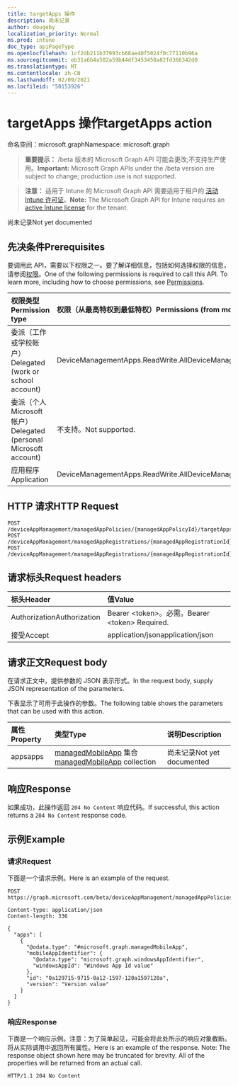 ```yaml
---
title: targetApps 操作
description: 尚未记录
author: dougeby
localization_priority: Normal
ms.prod: intune
doc_type: apiPageType
ms.openlocfilehash: 1cf2db211b37993cb68ae40f5024f0c77110b96a
ms.sourcegitcommit: eb31a6b4a582a59b44df3453450a82fd366342d0
ms.translationtype: MT
ms.contentlocale: zh-CN
ms.lasthandoff: 02/09/2021
ms.locfileid: "50153926"
---
```

# <a name="targetapps-action"></a><span data-ttu-id="6cb71-103">targetApps 操作</span><span class="sxs-lookup"><span data-stu-id="6cb71-103">targetApps action</span></span>

<span data-ttu-id="6cb71-104">命名空间：microsoft.graph</span><span class="sxs-lookup"><span data-stu-id="6cb71-104">Namespace: microsoft.graph</span></span>

> <span data-ttu-id="6cb71-105">**重要提示：** /beta 版本的 Microsoft Graph API 可能会更改;不支持生产使用。</span><span class="sxs-lookup"><span data-stu-id="6cb71-105">**Important:** Microsoft Graph APIs under the /beta version are subject to change; production use is not supported.</span></span>

> <span data-ttu-id="6cb71-106">**注意：** 适用于 Intune 的 Microsoft Graph API 需要适用于租户的 [活动 Intune 许可证](https://go.microsoft.com/fwlink/?linkid=839381)。</span><span class="sxs-lookup"><span data-stu-id="6cb71-106">**Note:** The Microsoft Graph API for Intune requires an [active Intune license](https://go.microsoft.com/fwlink/?linkid=839381) for the tenant.</span></span>

<span data-ttu-id="6cb71-107">尚未记录</span><span class="sxs-lookup"><span data-stu-id="6cb71-107">Not yet documented</span></span>

## <a name="prerequisites"></a><span data-ttu-id="6cb71-108">先决条件</span><span class="sxs-lookup"><span data-stu-id="6cb71-108">Prerequisites</span></span>
<span data-ttu-id="6cb71-p101">要调用此 API，需要以下权限之一。要了解详细信息，包括如何选择权限的信息，请参阅[权限](/graph/permissions-reference)。</span><span class="sxs-lookup"><span data-stu-id="6cb71-p101">One of the following permissions is required to call this API. To learn more, including how to choose permissions, see [Permissions](/graph/permissions-reference).</span></span>

|<span data-ttu-id="6cb71-111">权限类型</span><span class="sxs-lookup"><span data-stu-id="6cb71-111">Permission type</span></span>|<span data-ttu-id="6cb71-112">权限（从最高特权到最低特权）</span><span class="sxs-lookup"><span data-stu-id="6cb71-112">Permissions (from most to least privileged)</span></span>|
|:---|:---|
|<span data-ttu-id="6cb71-113">委派（工作或学校帐户）</span><span class="sxs-lookup"><span data-stu-id="6cb71-113">Delegated (work or school account)</span></span>|<span data-ttu-id="6cb71-114">DeviceManagementApps.ReadWrite.All</span><span class="sxs-lookup"><span data-stu-id="6cb71-114">DeviceManagementApps.ReadWrite.All</span></span>|
|<span data-ttu-id="6cb71-115">委派（个人 Microsoft 帐户）</span><span class="sxs-lookup"><span data-stu-id="6cb71-115">Delegated (personal Microsoft account)</span></span>|<span data-ttu-id="6cb71-116">不支持。</span><span class="sxs-lookup"><span data-stu-id="6cb71-116">Not supported.</span></span>|
|<span data-ttu-id="6cb71-117">应用程序</span><span class="sxs-lookup"><span data-stu-id="6cb71-117">Application</span></span>|<span data-ttu-id="6cb71-118">DeviceManagementApps.ReadWrite.All</span><span class="sxs-lookup"><span data-stu-id="6cb71-118">DeviceManagementApps.ReadWrite.All</span></span>|

## <a name="http-request"></a><span data-ttu-id="6cb71-119">HTTP 请求</span><span class="sxs-lookup"><span data-stu-id="6cb71-119">HTTP Request</span></span>
<!-- {
  "blockType": "ignored"
}
-->
``` http
POST /deviceAppManagement/managedAppPolicies/{managedAppPolicyId}/targetApps
POST /deviceAppManagement/managedAppRegistrations/{managedAppRegistrationId}/appliedPolicies/{managedAppPolicyId}/targetApps
POST /deviceAppManagement/managedAppRegistrations/{managedAppRegistrationId}/intendedPolicies/{managedAppPolicyId}/targetApps
```

## <a name="request-headers"></a><span data-ttu-id="6cb71-120">请求标头</span><span class="sxs-lookup"><span data-stu-id="6cb71-120">Request headers</span></span>
|<span data-ttu-id="6cb71-121">标头</span><span class="sxs-lookup"><span data-stu-id="6cb71-121">Header</span></span>|<span data-ttu-id="6cb71-122">值</span><span class="sxs-lookup"><span data-stu-id="6cb71-122">Value</span></span>|
|:---|:---|
|<span data-ttu-id="6cb71-123">Authorization</span><span class="sxs-lookup"><span data-stu-id="6cb71-123">Authorization</span></span>|<span data-ttu-id="6cb71-124">Bearer &lt;token&gt;。必需。</span><span class="sxs-lookup"><span data-stu-id="6cb71-124">Bearer &lt;token&gt; Required.</span></span>|
|<span data-ttu-id="6cb71-125">接受</span><span class="sxs-lookup"><span data-stu-id="6cb71-125">Accept</span></span>|<span data-ttu-id="6cb71-126">application/json</span><span class="sxs-lookup"><span data-stu-id="6cb71-126">application/json</span></span>|

## <a name="request-body"></a><span data-ttu-id="6cb71-127">请求正文</span><span class="sxs-lookup"><span data-stu-id="6cb71-127">Request body</span></span>
<span data-ttu-id="6cb71-128">在请求正文中，提供参数的 JSON 表示形式。</span><span class="sxs-lookup"><span data-stu-id="6cb71-128">In the request body, supply JSON representation of the parameters.</span></span>

<span data-ttu-id="6cb71-129">下表显示了可用于此操作的参数。</span><span class="sxs-lookup"><span data-stu-id="6cb71-129">The following table shows the parameters that can be used with this action.</span></span>

|<span data-ttu-id="6cb71-130">属性</span><span class="sxs-lookup"><span data-stu-id="6cb71-130">Property</span></span>|<span data-ttu-id="6cb71-131">类型</span><span class="sxs-lookup"><span data-stu-id="6cb71-131">Type</span></span>|<span data-ttu-id="6cb71-132">说明</span><span class="sxs-lookup"><span data-stu-id="6cb71-132">Description</span></span>|
|:---|:---|:---|
|<span data-ttu-id="6cb71-133">apps</span><span class="sxs-lookup"><span data-stu-id="6cb71-133">apps</span></span>|<span data-ttu-id="6cb71-134">[managedMobileApp](../resources/intune-mam-managedmobileapp.md) 集合</span><span class="sxs-lookup"><span data-stu-id="6cb71-134">[managedMobileApp](../resources/intune-mam-managedmobileapp.md) collection</span></span>|<span data-ttu-id="6cb71-135">尚未记录</span><span class="sxs-lookup"><span data-stu-id="6cb71-135">Not yet documented</span></span>|



## <a name="response"></a><span data-ttu-id="6cb71-136">响应</span><span class="sxs-lookup"><span data-stu-id="6cb71-136">Response</span></span>
<span data-ttu-id="6cb71-137">如果成功，此操作返回 `204 No Content` 响应代码。</span><span class="sxs-lookup"><span data-stu-id="6cb71-137">If successful, this action returns a `204 No Content` response code.</span></span>

## <a name="example"></a><span data-ttu-id="6cb71-138">示例</span><span class="sxs-lookup"><span data-stu-id="6cb71-138">Example</span></span>

### <a name="request"></a><span data-ttu-id="6cb71-139">请求</span><span class="sxs-lookup"><span data-stu-id="6cb71-139">Request</span></span>
<span data-ttu-id="6cb71-140">下面是一个请求示例。</span><span class="sxs-lookup"><span data-stu-id="6cb71-140">Here is an example of the request.</span></span>
``` http
POST https://graph.microsoft.com/beta/deviceAppManagement/managedAppPolicies/{managedAppPolicyId}/targetApps

Content-type: application/json
Content-length: 336

{
  "apps": [
    {
      "@odata.type": "#microsoft.graph.managedMobileApp",
      "mobileAppIdentifier": {
        "@odata.type": "microsoft.graph.windowsAppIdentifier",
        "windowsAppId": "Windows App Id value"
      },
      "id": "0a129715-9715-0a12-1597-120a1597120a",
      "version": "Version value"
    }
  ]
}
```

### <a name="response"></a><span data-ttu-id="6cb71-141">响应</span><span class="sxs-lookup"><span data-stu-id="6cb71-141">Response</span></span>
<span data-ttu-id="6cb71-p102">下面是一个响应示例。注意：为了简单起见，可能会将此处所示的响应对象截断。将从实际调用中返回所有属性。</span><span class="sxs-lookup"><span data-stu-id="6cb71-p102">Here is an example of the response. Note: The response object shown here may be truncated for brevity. All of the properties will be returned from an actual call.</span></span>
``` http
HTTP/1.1 204 No Content
```




